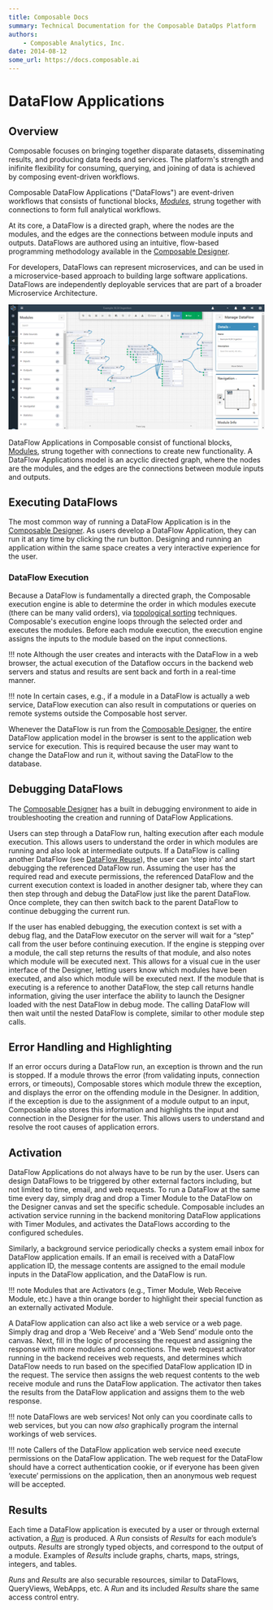 ```yaml
---
title: Composable Docs
summary: Technical Documentation for the Composable DataOps Platform
authors:
    - Composable Analytics, Inc.
date: 2014-08-12
some_url: https://docs.composable.ai
---
```


# DataFlow Applications

## Overview

Composable focuses on bringing together disparate datasets, disseminating results, and producing data feeds and services. The platform's strength and inifinite flexibility for consuming, querying, and joining of data is achieved by composing event-driven workflows.

Composable DataFlow Applications ("DataFlows") are event-driven workflows that consists of functional blocks, [*Modules*](./04.Modules.md), strung together with connections to form full analytical workflows.

At its core, a DataFlow is a directed graph, where the nodes are the modules, and the edges are the connections between module inputs and outputs. DataFlows are authored using an intuitive, flow-based programming methodology available in the [Composable Designer](./02.Composable-Designer.md).

For developers, DataFlows can represent microservices, and can be used in a microservice-based approach to building large software applications. DataFlows are independently deployable services that are part of a broader Microservice Architecture.

![!Composable DataFlow Application](img/03.01.Img_1.png)

DataFlow Applications in Composable consist of functional blocks, [Modules](./04.Modules.md), strung together with connections to create new functionality. A DataFlow Applications model is an acyclic directed graph, where the nodes are the modules, and the edges are the connections between module inputs and outputs.

## Executing DataFlows

The most common way of running a DataFlow Application is in the [Composable Designer](./02.Composable-Designer.md). As users develop a DataFlow Application, they can run it at any time by clicking the run button. Designing and running an application within the same space creates a very interactive experience for the user.

### DataFlow Execution

Because a DataFlow is fundamentally a directed graph, the Composable execution engine is able to determine the order in which modules execute (there can be many valid orders), via [topological sorting](https://en.wikipedia.org/wiki/Topological_sorting) techniques. Composable's execution engine loops through the selected order and executes the modules. Before each module execution, the execution engine assigns the inputs to the module based on the input connections.

!!! note
    Although the user creates and interacts with the DataFlow in a web browser, the actual execution of the Dataflow occurs in the backend web servers and status and results are sent back and forth in a real-time manner.

!!! note
    In certain cases, e.g., if a module in a DataFlow is actually a web service, DataFlow execution can also result in computations or queries on remote systems outside the Composable host server.

Whenever the DataFlow is run from the [Composable Designer](./02.Composable-Designer.md), the entire DataFlow application model in the browser is sent to the application web service for execution. This is required because the user may want to change the DataFlow and run it, without saving the DataFlow to the database.

## Debugging DataFlows

The [Composable Designer](./02.Composable-Designer.md) has a built in debugging environment to aide in troubleshooting the creation and running of DataFlow Applications.

Users can step through a DataFlow run, halting execution after each module execution. This allows users to understand the order in which modules are running and also look at intermediate outputs. If a DataFlow is calling another DataFlow (see [DataFlow Reuse](./06.DataFlow-Reuse.md)), the user can ‘step into’ and start debugging the referenced DataFlow run. Assuming the user has the required read and execute permissions, the referenced DataFlow and the current execution context is loaded in another designer tab, where they can then step through and debug the DataFlow just like the parent DataFlow. Once complete, they can then switch back to the parent DataFlow to continue debugging the current run.

If the user has enabled debugging, the execution context is set with a debug flag, and the DataFlow executor on the server will wait for a “step” call from the user before continuing execution. If the engine is stepping over a module, the call step returns the results of that module, and also notes which module will be executed next. This allows for a visual cue in the user interface of the Designer, letting users know which modules have been executed, and also which module will be executed next. If the module that is executing is a reference to another DataFlow, the step call returns handle information, giving the user interface the ability to launch the Designer loaded with the nest DataFlow in debug mode. The calling DataFlow will then wait until the nested DataFlow is complete, similar to other module step calls.

## Error Handling and Highlighting

If an error occurs during a DataFlow run, an exception is thrown and the run is stopped. If a module throws the error (from validating inputs, connection errors, or timeouts), Composable stores which module threw the exception, and displays the error on the offending module in the Designer. In addition, if the exception is due to the assignment of a module output to an input, Composable also stores this information and highlights the input and connection in the Designer for the user. This allows users to
understand and resolve the root causes of application errors.

## Activation

DataFlow Applications do not always have to be run by the user. Users can design DataFlows to be triggered by other external factors including, but not limited to time, email, and web requests. To run a DataFlow at the same time every day, simply drag and drop a Timer Module to the DataFlow on the Designer canvas and set the specific schedule. Composable includes an activation service running in the backend monitoring DataFlow applications with Timer Modules, and activates the DataFlows according to the configured schedules.

Similarly, a background service periodically checks a system email inbox for DataFlow application emails. If an email is received with a DataFlow application ID, the message contents are assigned to the email module inputs in the DataFlow application, and the DataFlow is run.

!!! note 
    Modules that are Activators (e.g., Timer Module, Web Receive Module, etc.) have a thin orange border to highlight their special function as an externally activated Module.

A DataFlow application can also act like a web service or a web page. Simply drag and drop a ‘Web Receive’ and a ‘Web Send’ module onto the canvas. Next, fill in the logic of processing the request and assigning the response with more modules and connections. The web request activator running in the backend receives web requests, and determines which DataFlow needs to run based on the specified DataFlow application ID in the request. The service then assigns the web request contents to the web receive module and runs the DataFlow application. The activator then takes the results from the DataFlow application and assigns them to the web response.

!!! note 
    DataFlows are web services! Not only can you coordinate calls to web services, but you can now *also* graphically program the internal workings of web services.

!!! note
    Callers of the DataFlow application web service need execute permissions on the DataFlow application. The web request for the DataFlow should have a correct authentication cookie, or if everyone has been given ‘execute’ permissions on the application, then an anonymous web request will be accepted.

## Results

Each time a DataFlow application is executed by a user or through external activation, a [*Run*](./10.Runs.md) is produced. A *Run* consists of *Results* for each module’s outputs. *Results* are strongly typed objects, and correspond to the output of a module. Examples of *Results* include graphs, charts, maps, strings, integers, and tables.

*Runs* and *Results* are also securable resources, similar to DataFlows, QueryViews, WebApps, etc. A *Run* and its included *Results* share the same access control entry.